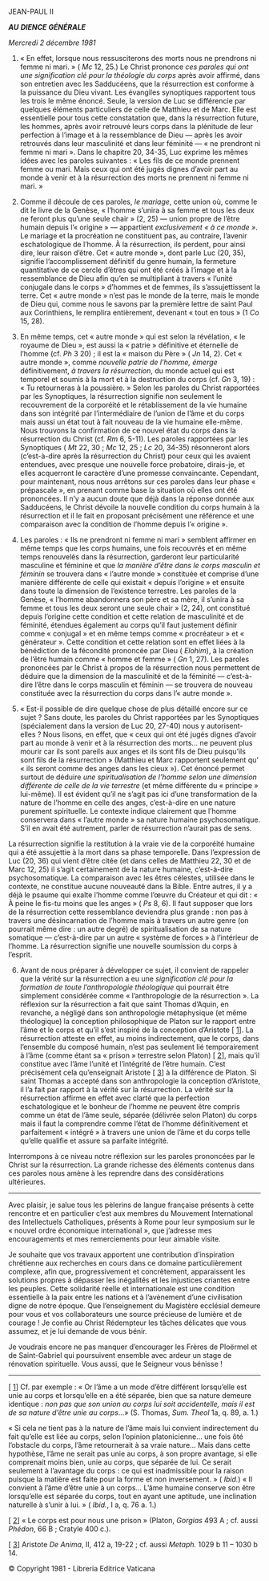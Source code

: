 JEAN-PAUL II

***AU*** ***DIENCE GÉNÉRALE***

*Mercredi 2 décembre 1981*

1. « En effet, lorsque nous ressusciterons des morts nous ne prendrons ni femme ni mari. » ( *Mc* 12, 25.) Le Christ prononce *ces paroles qui ont une signification clé pour la théologie du corps* après avoir affirmé, dans son entretien avec les Sadducéens, que la résurrection est conforme à la puissance du Dieu vivant. Les évangiles synoptiques rapportent tous les trois le même énoncé. Seule, la version de Luc se différencie par quelques éléments particuliers de celle de Matthieu et de Marc. Elle est essentielle pour tous cette constatation que, dans la résurrection future, les hommes, après avoir retrouvé leurs corps dans la plénitude de leur perfection à l’image et à la ressemblance de Dieu — après les avoir retrouvés dans leur masculinité et dans leur féminité — « ne prendront ni femme ni mari ». Dans le chapitre 20, 34-35, Luc exprime les mêmes idées avec les paroles suivantes : « Les fils de ce monde prennent femme ou mari. Mais ceux qui ont été jugés dignes d’avoir part au monde à venir et à la résurrection des morts ne prennent ni femme ni mari. »

2. Comme il découle de ces paroles, *le mariage*, cette union où, comme le dit le livre de la Genèse, « l’homme s’unira à sa femme et tous les deux ne feront plus qu’une seule chair » (2, 25) — union propre de l’être humain depuis l’« origine » — appartient *exclusivement « à ce monde »*. Le mariage et la procréation ne constituent pas, au contraire, l’avenir eschatologique de l’homme. À la résurrection, ils perdent, pour ainsi dire, leur raison d’être. Cet « autre monde », dont parle Luc (20, 35), signifie l’accomplissement définitif du genre humain, la fermeture quantitative de ce cercle d’êtres qui ont été créés à l’image et à la ressemblance de Dieu afin qu’en se multipliant à travers « l’unité conjugale dans le corps » d’hommes et de femmes, ils s’assujettissent la terre. Cet « autre monde » n’est pas le monde de la terre, mais le monde de Dieu qui, comme nous le savons par la première lettre de saint Paul aux Corinthiens, le remplira entièrement, devenant « tout en tous » (1 *Co* 15, 28).

3. En même temps, cet « autre monde » qui est selon la révélation, « le royaume de Dieu », est aussi la « patrie » définitive et éternelle de l’homme (cf. *Ph* 3 20) ; il est la « maison du Père » ( *Jn* 14, 2). Cet « autre monde », comme *nouvelle patrie de l’homme, émerge* définitivement, *à travers la résurrection*, du monde actuel qui est temporel et soumis à la mort et à la destruction du corps (cf. *Gn* 3, 19) : « Tu retourneras à la poussière. » Selon les paroles du Christ rapportées par les Synoptiques, la résurrection signifie non seulement le recouvrement de la corporéité et le rétablissement de la vie humaine dans son intégrité par l’intermédiaire de l’union de l’âme et du corps mais aussi un état tout à fait nouveau de la vie humaine elle-même. Nous trouvons la confirmation de ce nouvel état du corps dans la résurrection du Christ (cf. *Rm* 6, 5-11). Les paroles rapportées par les Synoptiques ( *Mt* 22, 30 ; *Mc* 12, 25 ; *Lc* 20, 34-35) résonneront alors (c’est-à-dire après la résurrection du Christ) pour ceux qui les avaient entendues, avec presque une nouvelle force probatoire, dirais-je, et elles acquerront le caractère d’une promesse convaincante. Cependant, pour maintenant, nous nous arrêtons sur ces paroles dans leur phase « prépascale », en prenant comme base la situation où elles ont été prononcées. Il n’y a aucun doute que déjà dans la réponse donnée aux Sadducéens, le Christ dévoile la nouvelle condition du corps humain à la résurrection et il le fait en proposant précisément une référence et une comparaison avec la condition de l’homme depuis l’« origine ».

4. Les paroles : « Ils ne prendront ni femme ni mari » semblent affirmer en même temps que les corps humains, une fois recouvrés et en même temps renouvelés dans la résurrection, garderont leur particularité masculine et féminine et que *la manière d’être dans le corps masculin et féminin* se trouvera dans « l’autre monde » constituée et comprise d’une manière différente de celle qui existait « depuis l’origine » et ensuite dans toute la dimension de l’existence terrestre. Les paroles de la Genèse, « l’homme abandonnera son père et sa mère, il s’unira à sa femme et tous les deux seront une seule chair » (2, 24), ont constitué depuis l’origine cette condition et cette relation de masculinité et de féminité, étendues également au corps qu’il faut justement définir comme « conjugal » et en même temps comme « procréateur » et « générateur ». Cette condition et cette relation sont en effet liées à la bénédiction de la fécondité prononcée par Dieu ( *Elohim*), à la création de l’être humain comme « homme et femme » ( *Gn* 1, 27). Les paroles prononcées par le Christ à propos de la résurrection nous permettent de déduire que la dimension de la masculinité et de la féminité — c’est-à-dire l’être dans le corps masculin et féminin — se trouvera de nouveau constituée avec la résurrection du corps dans l’« autre monde ».

5. « Est-il possible de dire quelque chose de plus détaillé encore sur ce sujet ? Sans doute, les paroles du Christ rapportées par les Synoptiques (spécialement dans la version de Luc 20, 27-40) nous y autorisent-elles ? Nous lisons, en effet, que « ceux qui ont été jugés dignes d’avoir part au monde à venir et à la résurrection des morts… ne peuvent plus mourir car ils sont pareils aux anges et ils sont fils de Dieu puisqu’ils sont fils de la résurrection » (Matthieu et Marc rapportent seulement qu’ « ils seront comme des anges dans les cieux »). Cet énoncé permet surtout de déduire *une spiritualisation de l’homme selon une dimension différente de celle de la vie terrestre* (et même différente du « principe » lui-même). Il est évident qu’il ne s’agit pas ici d’une transformation de la nature de l’homme en celle des anges, c’est-à-dire en une nature purement spirituelle. Le contexte indique clairement que l’homme conservera dans « l’autre monde » sa nature humaine psychosomatique. S’il en avait été autrement, parler de résurrection n’aurait pas de sens.

La résurrection signifie la restitution à la vraie vie de la corporéité humaine qui a été assujettie à la mort dans sa phase temporelle. Dans l’expression de Luc (20, 36) qui vient d’être citée (et dans celles de Matthieu 22, 30 et de Marc 12, 25) il s’agit certainement de la nature humaine, c’est-à-dire psychosomatique. La comparaison avec les êtres célestes, utilisée dans le contexte, ne constitue aucune nouveauté dans la Bible. Entre autres, il y a déjà le psaume qui exalte l’homme comme l’œuvre du Créateur et qui dit : « À peine le fis-tu moins que les anges » ( *Ps* 8, 6). Il faut supposer que lors de la résurrection cette ressemblance deviendra plus grande : non pas à travers une désincarnation de l’homme mais à travers un autre genre (on pourrait même dire : un autre degré) de spiritualisation de sa nature somatique — c’est-à-dire par un autre « système de forces » à l’intérieur de l’homme. La résurrection signifie une nouvelle soumission du corps à l’esprit.

6. Avant de nous préparer à développer ce sujet, il convient de rappeler que la vérité sur la résurrection a eu une *signification clé pour la formation de toute l’anthropologie théologique* qui pourrait être simplement considérée comme « l’anthropologie de la résurrection ». La réflexion sur la résurrection a fait que saint Thomas d’Aquin, en revanche, a négligé dans son anthropologie métaphysique (et même théologique) la conception philosophique de Platon sur le rapport entre l’âme et le corps et qu’il s’est inspiré de la conception d’Aristote [ [1](#_ftn1 "")]. La résurrection atteste en effet, au moins indirectement, que le corps, dans l’ensemble du composé humain, n’est pas seulement lié temporairement à l’âme (comme étant sa « prison » terrestre selon Platon) [ [2](#_ftn2 "")], mais qu’il constitue avec l’âme l’unité et l’intégrité de l’être humain. C’est précisément cela qu’enseignait Aristote [ [3](#_ftn3 "")] à la différence de Platon. Si saint Thomas a accepté dans son anthropologie la conception d’Aristote, il l’a fait par rapport à la vérité sur la résurrection. La vérité sur la résurrection affirme en effet avec clarté que la perfection eschatologique et le bonheur de l’homme ne peuvent être compris comme un état de l’âme seule, séparée (délivrée selon Platon) du corps mais il faut la comprendre comme l’état de l’homme définitivement et parfaitement « intégré » à travers une union de l’âme et du corps telle qu’elle qualifie et assure sa parfaite intégrité.

Interrompons à ce niveau notre réflexion sur les paroles prononcées par le Christ sur la résurrection. La grande richesse des éléments contenus dans ces paroles nous amène à les reprendre dans des considérations ultérieures.

* * *

Avec plaisir, je salue tous les pèlerins de langue française présents à cette rencontre et en particulier c’est aux membres du Mouvement International des Intellectuels Catholiques, présents à Rome pour leur symposium sur le « nouvel ordre économique international », que j’adresse mes encouragements et mes remerciements pour leur aimable visite.

Je souhaite que vos travaux apportent une contribution d’inspiration chrétienne aux recherches en cours dans ce domaine particulièrement complexe, afin que, progressivement et concrètement, apparaissent les solutions propres à dépasser les inégalités et les injustices criantes entre les peuples. Cette solidarité réelle et internationale est une condition essentielle à la paix entre les nations et à l’avènement d’une civilisation digne de notre époque. Que l’enseignement du Magistère ecclésial demeure pour vous et vos collaborateurs une source précieuse de lumière et de courage ! Je confie au Christ Rédempteur les tâches délicates que vous assumez, et je lui demande de vous bénir.

Je voudrais encore ne pas manquer d’encourager les Frères de Ploërmel et de Saint-Gabriel qui poursuivent ensemble avec ardeur un stage de rénovation spirituelle. Vous aussi, que le Seigneur vous bénisse !

* * *

[ [1](#_ftnref1 "")] Cf. par exemple : « Or l’âme a un mode d’être différent lorsqu’elle est unie au corps et lorsqu’elle en a été séparée, bien que sa nature demeure identique : *non pas que son union au corps lui soit accidentelle, mais il est de sa nature d’être unie au corps*…» (S. Thomas, *Sum. Theol* 1a, q. 89, a. 1.)

« Si cela ne tient pas à la nature de l’âme mais lui convient indirectement du fait qu’elle est liée au corps, selon l’opinion platonicienne… une fois ôté l’obstacle du corps, l’âme retournerait à sa vraie nature… Mais dans cette hypothèse, l’âme ne serait pas unie au corps, à son propre avantage, si elle comprenait moins bien, unie au corps, que séparée de lui. Ce serait seulement à l’avantage du corps : ce qui est inadmissible pour la raison puisque la matière est faite pour la forme et non inversement. » ( *Ibid.*) « Il convient à l’âme d’être unie à un corps… L’âme humaine conserve son être lorsqu’elle est séparée du corps, tout en ayant une aptitude, une inclination naturelle à s’unir à lui. » ( *Ibid.*, I a, q. 76 a. 1.)

[ [2](#_ftnref2 "")] « Le corps est pour nous une prison » (Platon, *Gorgias* 493 A ; cf. aussi *Phédon*, 66 B ; Cratyle 400 c.).

[ [3](#_ftnref3 "")] Aristote *De Anima*, II, 412 a, 19-22 ; cf. aussi *Metaph.* 1029 b 11 – 1030 b 14.

© Copyright 1981 - Libreria Editrice Vaticana